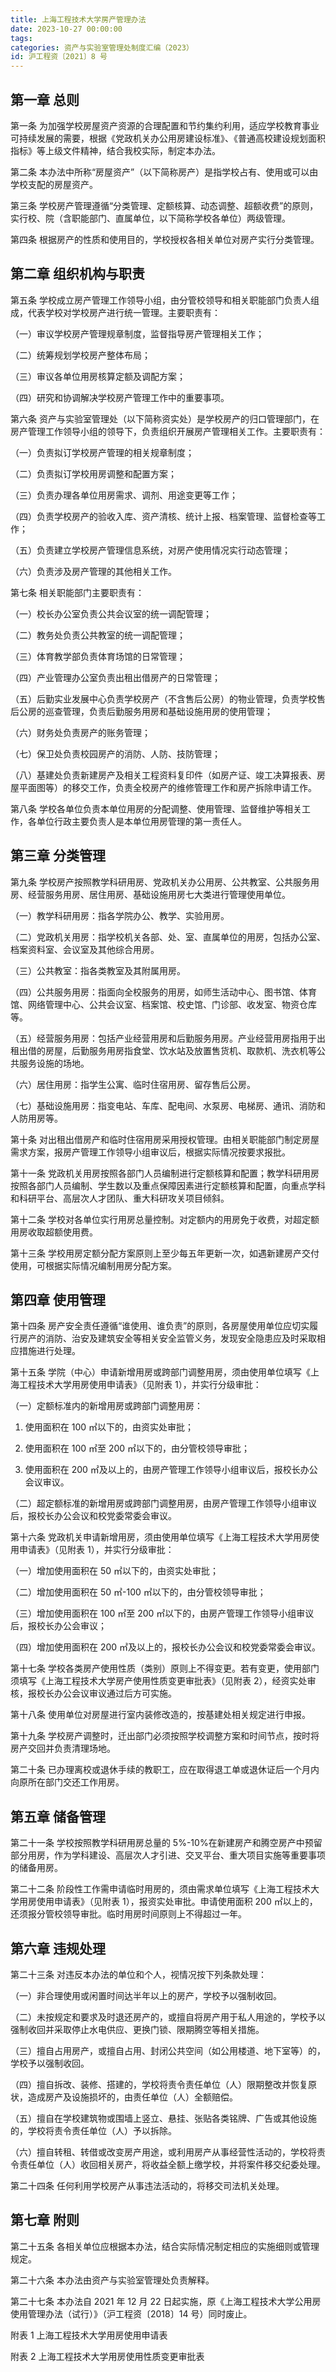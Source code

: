 ```yaml
---
title: 上海工程技术大学房产管理办法 
date: 2023-10-27 00:00:00
tags:
categories: 资产与实验室管理处制度汇编（2023）
id: 沪工程资〔2021〕8 号
---
```


## 第一章 总则

第一条 为加强学校房屋资产资源的合理配置和节约集约利用，适应学校教育事业可持续发展的需要，根据《党政机关办公用房建设标准》、《普通高校建设规划面积指标》等上级文件精神，结合我校实际，制定本办法。

第二条 本办法中所称“房屋资产”（以下简称房产）是指学校占有、使用或可以由学校支配的房屋资产。

第三条 学校房产管理遵循“分类管理、定额核算、动态调整、超额收费”的原则，实行校、院（含职能部门、直属单位，以下简称学校各单位）两级管理。

第四条 根据房产的性质和使用目的，学校授权各相关单位对房产实行分类管理。

## 第二章 组织机构与职责

第五条 学校成立房产管理工作领导小组，由分管校领导和相关职能部门负责人组成，代表学校对学校房产进行统一管理。主要职责有：

（一）审议学校房产管理规章制度，监督指导房产管理相关工作；

（二）统筹规划学校房产整体布局；

（三）审议各单位用房核算定额及调配方案；

（四）研究和协调解决学校房产管理工作中的重要事项。

第六条 资产与实验室管理处（以下简称资实处）是学校房产的归口管理部门，在房产管理工作领导小组的领导下，负责组织开展房产管理相关工作。主要职责有：

（一）负责拟订学校房产管理的相关规章制度；

（二）负责拟订学校用房调整和配置方案；

（三）负责办理各单位用房需求、调剂、用途变更等工作；

（四）负责学校房产的验收入库、资产清核、统计上报、档案管理、监督检查等工作；

（五）负责建立学校房产管理信息系统，对房产使用情况实行动态管理；

（六）负责涉及房产管理的其他相关工作。

第七条 相关职能部门主要职责有：

（一）校长办公室负责公共会议室的统一调配管理；

（二）教务处负责公共教室的统一调配管理；

（三）体育教学部负责体育场馆的日常管理；

（四）产业管理办公室负责出租出借房产的日常管理；

（五）后勤实业发展中心负责学校房产（不含售后公房）的物业管理，负责学校售后公房的巡查管理，负责后勤服务用房和基础设施用房的使用管理；

（六）财务处负责房产的账务管理；

（七）保卫处负责校园房产的消防、人防、技防管理；

（八）基建处负责新建房产及相关工程资料复印件（如房产证、竣工决算报表、房屋平面图等）的移交工作，负责全校房产的维修管理工作和房产拆除申请工作。

第八条 学校各单位负责本单位用房的分配调整、使用管理、监督维护等相关工作，各单位行政主要负责人是本单位用房管理的第一责任人。

## 第三章 分类管理

第九条 学校房产按照教学科研用房、党政机关办公用房、公共教室、公共服务用房、经营服务用房、居住用房、基础设施用房七大类进行管理使用单位。

（一）教学科研用房：指各学院办公、教学、实验用房。

（二）党政机关用房：指学校机关各部、处、室、直属单位的用房，包括办公室、档案资料室、会议室及其他综合用房。

（三）公共教室：指各类教室及其附属用房。

（四）公共服务用房：指面向全校服务的用房，如师生活动中心、图书馆、体育馆、网络管理中心、公共会议室、档案馆、校史馆、门诊部、收发室、物资仓库等。

（五）经营服务用房：包括产业经营用房和后勤服务用房。产业经营用房指用于出租出借的房屋，后勤服务用房指食堂、饮水站及放置售货机、取款机、洗衣机等公共服务设施的场地。

（六）居住用房：指学生公寓、临时住宿用房、留存售后公房。

（七）基础设施用房：指变电站、车库、配电间、水泵房、电梯房、通讯、消防和人防用房等。

第十条 对出租出借房产和临时住宿用房采用授权管理。由相关职能部门制定房屋需求方案，报房产管理工作领导小组审议后，根据实际情况按要求报批。

第十一条 党政机关用房按照各部门人员编制进行定额核算和配置；教学科研用房按照各部门人员编制、学生数以及重点保障因素进行定额核算和配置，向重点学科和科研平台、高层次人才团队、重大科研攻关项目倾斜。

第十二条 学校对各单位实行用房总量控制。对定额内的用房免于收费，对超定额用房收取超额使用费。

第十三条 学校用房定额分配方案原则上至少每五年更新一次，如遇新建房产交付使用，可根据实际情况编制用房分配方案。

## 第四章 使用管理

第十四条 房产安全责任遵循“谁使用、谁负责”的原则，各房屋使用单位应切实履行房产的消防、治安及建筑安全等相关安全监管义务，发现安全隐患应及时采取相应措施进行处理。

第十五条 学院（中心）申请新增用房或跨部门调整用房，须由使用单位填写《上海工程技术大学用房使用申请表》（见附表 1），并实行分级审批：

（一）定额标准内的新增用房或跨部门调整用房：

1. 使用面积在 100 ㎡以下的，由资实处审批；

2. 使用面积在 100 ㎡至 200 ㎡以下的，由分管校领导审批；

3. 使用面积在 200 ㎡及以上的，由房产管理工作领导小组审议后，报校长办公会议审议。

（二）超定额标准的新增用房或跨部门调整用房，由房产管理工作领导小组审议后，报校长办公会议和校党委常委会审议。

第十六条 党政机关申请新增用房，须由使用单位填写《上海工程技术大学用房使用申请表》（见附表 1），并实行分级审批：

（一）增加使用面积在 50 ㎡以下的，由资实处审批；

（二）增加使用面积在 50 ㎡-100 ㎡以下的，由分管校领导审批；

（三）增加使用面积在 100 ㎡至 200 ㎡以下的，由房产管理工作领导小组审议后，报校长办公会审议；

（四）增加使用面积在 200 ㎡及以上的，报校长办公会议和校党委常委会审议。

第十七条 学校各类房产使用性质（类别）原则上不得变更。若有变更，使用部门须填写《上海工程技术大学房产使用性质变更审批表》（见附表 2），经资实处审核，报校长办公会议审议通过后方可实施。

第十八条 使用单位对房屋进行室内装修改造的，按基建处相关规定进行申报。

第十九条 学校房产调整时，迁出部门必须按照学校调整方案和时间节点，按时将房产交回并负责清理场地。

第二十条 已办理离校或退休手续的教职工，应在取得退工单或退休证后一个月内向原所在部门交还工作用房。

## 第五章 储备管理

第二十一条 学校按照教学科研用房总量的 5%-10%在新建房产和腾空房产中预留部分用房，作为学科建设、高层次人才引进、交叉平台、重大项目实施等重要事项的储备用房。

第二十二条 阶段性工作需申请临时用房的，须由需求单位填写《上海工程技术大学用房使用申请表》（见附表 1），报资实处审批。申请使用面积 200 ㎡以上的，还须报分管校领导审批。临时用房时间原则上不得超过一年。

## 第六章 违规处理

第二十三条 对违反本办法的单位和个人，视情况按下列条款处理：

（一）非合理使用或闲置时间达半年以上的房产，学校予以强制收回。

（二）未按规定和要求及时退还房产的，或擅自将房产用于私人用途的，学校予以强制收回并采取停止水电供应、更换门锁、限期腾空等相关措施。

（三）擅自占用房产，或擅自占用、封闭公共空间（如公用楼道、地下室等）的，学校予以强制收回。

（四）擅自拆改、装修、搭建的，学校将责令责任单位（人）限期整改并恢复原状，造成房产及设施损坏的，由责任单位（人）全额赔偿。

（五）擅自在学校建筑物或围墙上竖立、悬挂、张贴各类铭牌、广告或其他设施的，学校将责令责任单位（人）予以拆除。

（六）擅自转租、转借或改变房产用途，或利用房产从事经营性活动的，学校将责令责任单位（人）收回相关房产，将收益全额上缴学校，并将案件移交纪委处理。

第二十四条 任何利用学校房产从事违法活动的，将移交司法机关处理。

## 第七章 附则

第二十五条 各相关单位应根据本办法，结合实际情况制定相应的实施细则或管理规定。

第二十六条 本办法由资产与实验室管理处负责解释。

第二十七条 本办法自 2021 年 12 月 22 日起实施，原《上海工程技术大学公用房使用管理办法（试行）》（沪工程资〔2018〕14 号）同时废止。

附表 1 上海工程技术大学用房使用申请表

附表 2 上海工程技术大学用房使用性质变更审批表
